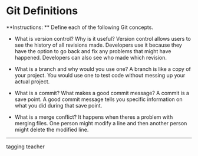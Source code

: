 # Git Definitions

**Instructions: ** Define each of the following Git concepts.

* What is version control?  Why is it useful?
Version control allows users to see the history of all revisions made. Developers use it because they have the option to go back and fix any problems that might have happened. Developers can also see who made which revision.

* What is a branch and why would you use one?
A branch is like a copy of your project. You would use one to test code without messing up your actual project.

* What is a commit? What makes a good commit message?
A commit is a save point. A good commit message tells you specific information on what you did during that save point.

* What is a merge conflict?
It happens when theres a problem with merging files. One person might modify a line and then another person might delete the modified line.

-----
tagging teacher